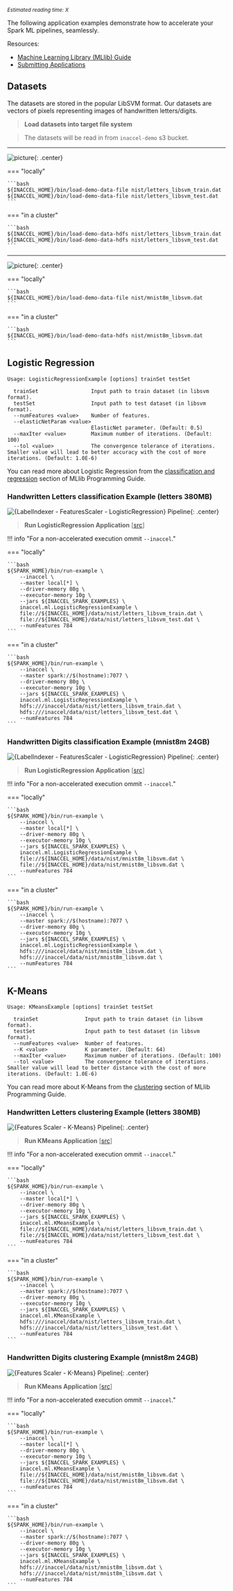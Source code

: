*<small id="time">Estimated reading time: X</small>*

The following application examples demonstrate how to accelerate your Spark ML
pipelines, seamlessly.

Resources:

* [Machine Learning Library (MLlib) Guide](https://spark.apache.org/docs/latest/ml-guide.html)
* [Submitting Applications](https://spark.apache.org/docs/latest/submitting-applications.html)

## Datasets

The datasets are stored in the popular LibSVM format. Our datasets are vectors
of pixels representing images of handwritten letters/digits.


> **Load datasets into target file system**

> The datasets will be read in from `inaccel-demo` s3 bucket.

---

![picture](/img/letters.png){: .center}

=== "locally"

	```bash
	${INACCEL_HOME}/bin/load-demo-data-file nist/letters_libsvm_train.dat
	${INACCEL_HOME}/bin/load-demo-data-file nist/letters_libsvm_test.dat
	```

=== "in a cluster"

	```bash
	${INACCEL_HOME}/bin/load-demo-data-hdfs nist/letters_libsvm_train.dat
	${INACCEL_HOME}/bin/load-demo-data-hdfs nist/letters_libsvm_test.dat
	```

---

![picture](/img/mnist8m.png){: .center}

=== "locally"

	```bash
	${INACCEL_HOME}/bin/load-demo-data-file nist/mnist8m_libsvm.dat
	```

=== "in a cluster"

	```bash
	${INACCEL_HOME}/bin/load-demo-data-hdfs nist/mnist8m_libsvm.dat
	```

## Logistic Regression

```text
Usage: LogisticRegressionExample [options] trainSet testSet

  trainSet                 Input path to train dataset (in libsvm format).
  testSet                  Input path to test dataset (in libsvm format).
  --numFeatures <value>    Number of features.
  --elasticNetParam <value>
                           ElasticNet parameter. (Default: 0.5)
  --maxIter <value>        Maximum number of iterations. (Default: 100)
  --tol <value>            The convergence tolerance of iterations. Smaller value will lead to better accuracy with the cost of more iterations. (Default: 1.0E-6)
```

You can read more about Logistic Regression from the
[classification and regression](https://spark.apache.org/docs/latest/ml-classification-regression.html)
section of MLlib Programming Guide.

### Handwritten Letters classification Example (letters 380MB)

![{LabelIndexer - FeaturesScaler - LogisticRegression} Pipeline](/img/lr.png){: .center}

> **Run LogisticRegression Application**
> [[src](https://bitbucket.org/inaccel/release/src/master/examples/spark/src/main/scala/org/apache/spark/examples/inaccel/ml/LogisticRegressionExample.scala)]

!!! info "For a non-accelerated execution ommit `--inaccel`."

=== "locally"

	```bash
	${SPARK_HOME}/bin/run-example \
		--inaccel \
		--master local[*] \
		--driver-memory 80g \
		--executor-memory 10g \
		--jars ${INACCEL_SPARK_EXAMPLES} \
		inaccel.ml.LogisticRegressionExample \
		file://${INACCEL_HOME}/data/nist/letters_libsvm_train.dat \
		file://${INACCEL_HOME}/data/nist/letters_libsvm_test.dat \
		--numFeatures 784
	```

=== "in a cluster"

	```bash
	${SPARK_HOME}/bin/run-example \
		--inaccel \
		--master spark://$(hostname):7077 \
		--driver-memory 80g \
		--executor-memory 10g \
		--jars ${INACCEL_SPARK_EXAMPLES} \
		inaccel.ml.LogisticRegressionExample \
		hdfs:///inaccel/data/nist/letters_libsvm_train.dat \
		hdfs:///inaccel/data/nist/letters_libsvm_test.dat \
		--numFeatures 784
	```

### Handwritten Digits classification Example (mnist8m 24GB)

![{LabelIndexer - FeaturesScaler - LogisticRegression} Pipeline](/img/lr.png){: .center}

> **Run LogisticRegression Application**
> [[src](https://bitbucket.org/inaccel/release/src/master/examples/spark/src/main/scala/org/apache/spark/examples/inaccel/ml/LogisticRegressionExample.scala)]

!!! info "For a non-accelerated execution ommit `--inaccel`."

=== "locally"

	```bash
	${SPARK_HOME}/bin/run-example \
		--inaccel \
		--master local[*] \
		--driver-memory 80g \
		--executor-memory 10g \
		--jars ${INACCEL_SPARK_EXAMPLES} \
		inaccel.ml.LogisticRegressionExample \
		file://${INACCEL_HOME}/data/nist/mnist8m_libsvm.dat \
		file://${INACCEL_HOME}/data/nist/mnist8m_libsvm.dat \
		--numFeatures 784
	```

=== "in a cluster"

	```bash
	${SPARK_HOME}/bin/run-example \
		--inaccel \
		--master spark://$(hostname):7077 \
		--driver-memory 80g \
		--executor-memory 10g \
		--jars ${INACCEL_SPARK_EXAMPLES} \
		inaccel.ml.LogisticRegressionExample \
		hdfs:///inaccel/data/nist/mnist8m_libsvm.dat \
		hdfs:///inaccel/data/nist/mnist8m_libsvm.dat \
		--numFeatures 784
	```

## K-Means

```text
Usage: KMeansExample [options] trainSet testSet

  trainSet               Input path to train dataset (in libsvm format).
  testSet                Input path to test dataset (in libsvm format).
  --numFeatures <value>  Number of features.
  --K <value>            K parameter. (Default: 64)
  --maxIter <value>      Maximum number of iterations. (Default: 100)
  --tol <value>          The convergence tolerance of iterations. Smaller value will lead to better distance with the cost of more iterations. (Default: 1.0E-6)
```

You can read more about K-Means from the
[clustering](https://spark.apache.org/docs/latest/ml-clustering.html) section of
MLlib Programming Guide.

### Handwritten Letters clustering Example (letters 380MB)

![{Features Scaler - K-Means} Pipeline](/img/km.png){: .center}

> **Run KMeans Application**
> [[src](https://bitbucket.org/inaccel/release/src/master/examples/spark/src/main/scala/org/apache/spark/examples/inaccel/ml/KMeansExample.scala)]

!!! info "For a non-accelerated execution ommit `--inaccel`."

=== "locally"

	```bash
	${SPARK_HOME}/bin/run-example \
		--inaccel \
		--master local[*] \
		--driver-memory 80g \
		--executor-memory 10g \
		--jars ${INACCEL_SPARK_EXAMPLES} \
		inaccel.ml.KMeansExample \
		file://${INACCEL_HOME}/data/nist/letters_libsvm_train.dat \
		file://${INACCEL_HOME}/data/nist/letters_libsvm_test.dat \
		--numFeatures 784
	```

=== "in a cluster"

	```bash
	${SPARK_HOME}/bin/run-example \
		--inaccel \
		--master spark://$(hostname):7077 \
		--driver-memory 80g \
		--executor-memory 10g \
		--jars ${INACCEL_SPARK_EXAMPLES} \
		inaccel.ml.KMeansExample \
		hdfs:///inaccel/data/nist/letters_libsvm_train.dat \
		hdfs:///inaccel/data/nist/letters_libsvm_test.dat \
		--numFeatures 784
	```

### Handwritten Digits clustering Example (mnist8m 24GB)

![{Features Scaler - K-Means} Pipeline](/img/km.png){: .center}

> **Run KMeans Application**
> [[src](https://bitbucket.org/inaccel/release/src/master/examples/spark/src/main/scala/org/apache/spark/examples/inaccel/ml/KMeansExample.scala)]

!!! info "For a non-accelerated execution ommit `--inaccel`."

=== "locally"

	```bash
	${SPARK_HOME}/bin/run-example \
		--inaccel \
		--master local[*] \
		--driver-memory 80g \
		--executor-memory 10g \
		--jars ${INACCEL_SPARK_EXAMPLES} \
		inaccel.ml.KMeansExample \
		file://${INACCEL_HOME}/data/nist/mnist8m_libsvm.dat \
		file://${INACCEL_HOME}/data/nist/mnist8m_libsvm.dat \
		--numFeatures 784
	```

=== "in a cluster"

	```bash
	${SPARK_HOME}/bin/run-example \
		--inaccel \
		--master spark://$(hostname):7077 \
		--driver-memory 80g \
		--executor-memory 10g \
		--jars ${INACCEL_SPARK_EXAMPLES} \
		inaccel.ml.KMeansExample \
		hdfs:///inaccel/data/nist/mnist8m_libsvm.dat \
		hdfs:///inaccel/data/nist/mnist8m_libsvm.dat \
		--numFeatures 784
	```
